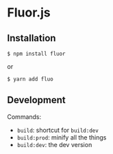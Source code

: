 # Fluor.js

## Installation

```shell
$ npm install fluor
```

or

```shell
$ yarn add fluo
```

## Development

Commands:

- `build`: shortcut for `build:dev`
- `build:prod`: minify all the things
- `build:dev`: the dev version
